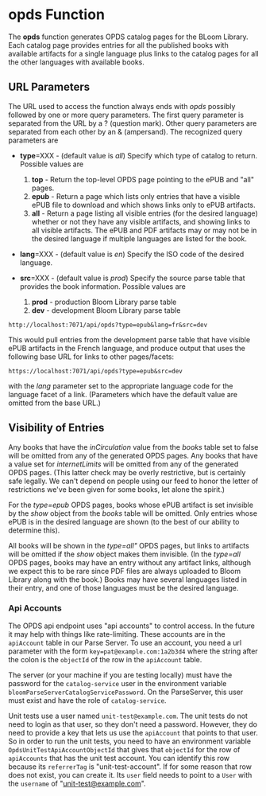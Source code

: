 # opds Function

The **opds** function generates OPDS catalog pages for the BLoom Library. Each catalog page
provides entries for all the published books with available artifacts for a single language
plus links to the catalog pages for all the other languages with available books.

## URL Parameters

The URL used to access the function always ends with _opds_ possibly followed by one or more query parameters. The
first query parameter is separated from the URL by a ? (question mark). Other query parameters are separated from
each other by an & (ampersand). The recognized query parameters are

- **type**=XXX - (default value is _all_) Specify which type of catalog to return. Possible values are

  1. **top** - Return the top-level OPDS page pointing to the ePUB and "all" pages.
  2. **epub** - Return a page which lists only entries that have a visible ePUB file to download and which
     shows links only to ePUB artifacts.
  3. **all** - Return a page listing all visible entries (for the desired language) whether or not they have any
     visible artifacts, and showing links to all visible artifacts. The ePUB and PDF artifacts may or may not be in
     the desired language if multiple languages are listed for the book.

- **lang**=XXX - (default value is _en_) Specify the ISO code of the desired language.
- **src**=XXX - (default value is _prod_) Specify the source parse table that provides the book
  information. Possible values are

  1. **prod** - production Bloom Library parse table
  2. **dev** - development Bloom Library parse table

`http://localhost:7071/api/opds?type=epub&lang=fr&src=dev`

This would pull entries from the development parse table that have visible ePUB artifacts in the French language,
and produce output that uses the following base URL for links to other pages/facets:

`https://localhost:7071/api/opds?type=epub&src=dev`

with the _lang_ parameter set to the appropriate language code for the language facet of a link. (Parameters
which have the default value are omitted from the base URL.)

## Visibility of Entries

Any books that have the _inCirculation_ value from the _books_ table set to false will be omitted from any of the
generated OPDS pages. Any books that have a value set for _internetLimits_ will be omitted from any of the
generated OPDS pages. (This latter check may be overly restrictive, but is certainly safe legally. We can't
depend on people using our feed to honor the letter of restrictions we've been given for some books, let alone
the spirit.)

For the _type=epub_ OPDS pages, books whose ePUB artifact is set invisible by the _show_ object from the _books_ table
will be omitted. Only entries whose ePUB is in the desired language are shown (to the best of our ability to
determine this).

All books will be shown in the _type=all"_ OPDS pages, but links to artifacts will be omitted if the _show_ object
makes them invisible. (In the _type=all_ OPDS pages, books may have an entry without any artifact links, although we
expect this to be rare since PDF files are always uploaded to Bloom Library along with the book.) Books may have
several languages listed in their entry, and one of those languages must be the desired language.

### Api Accounts

The OPDS api endpoint uses "api accounts" to control access. In the future it may help with things like rate-limiting. These accounts are in the `apiAccount` table in our Parse Server. To use an account, you need a url parameter with the form `key=pat@example.com:1a2b3d4` where the string after the colon is the `objectId` of the row in the `apiAccount` table.

The server (or your machine if you are testing locally) must have the password for the `catalog-service` user in the environment variable `bloomParseServerCatalogServicePassword`. On the ParseServer, this user must exist and have the role of `catalog-service`.

Unit tests use a user named `unit-test@example.com`. The unit tests do not need to login as that user, so they don't need a password. However, they do need to provide a key that lets us use the `apiAccount` that points to that user. So in order to run the unit tests, you need to have an environment variable `OpdsUnitTestApiAccountObjectId` that gives that `objectId` for the row of `apiAccounts` that has the unit test account. You can identify this row because its `referrerTag` is "unit-test-account". If for some reason that row does not exist, you can create it. Its `user` field needs to point to a `User` with the `username` of "unit-test@example.com".
